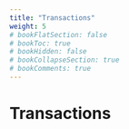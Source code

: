 ```yaml
---
title: "Transactions"
weight: 5
# bookFlatSection: false
# bookToc: true
# bookHidden: false
# bookCollapseSection: true
# bookComments: true
---
```


# Transactions
